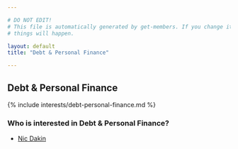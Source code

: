 ```yaml
---

# DO NOT EDIT!
# This file is automatically generated by get-members. If you change it, bad
# things will happen.

layout: default
title: "Debt & Personal Finance"

---
```


## Debt & Personal Finance

{% include interests/debt-personal-finance.md %}

### Who is interested in Debt & Personal Finance?


* [Nic Dakin](/members/nic-dakin.html)
